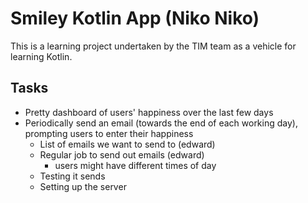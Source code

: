 Smiley Kotlin App (Niko Niko)
=============================

This is a learning project undertaken by the TIM team as a vehicle for learning Kotlin.

Tasks
-----
* Pretty dashboard of users' happiness over the last few days
* Periodically send an email (towards the end of each working day), prompting users to enter their happiness
  * List of emails we want to send to (edward)
  * Regular job to send out emails (edward)
    * users might have different times of day
  * Testing it sends
  * Setting up the server
